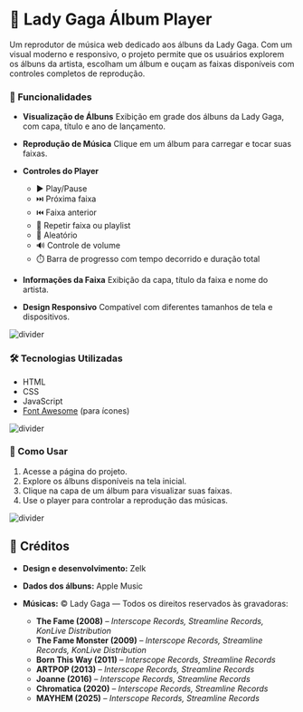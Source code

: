 # 🎵 Lady Gaga Álbum Player

Um reprodutor de música web dedicado aos álbuns da Lady Gaga. Com um visual moderno e responsivo, o projeto permite que os usuários explorem os álbuns da artista, escolham um álbum e ouçam as faixas disponíveis com controles completos de reprodução.

### 🌟 Funcionalidades

* **Visualização de Álbuns**
  Exibição em grade dos álbuns da Lady Gaga, com capa, título e ano de lançamento.

* **Reprodução de Música**
  Clique em um álbum para carregar e tocar suas faixas.

* **Controles do Player**

  * ▶️ Play/Pause
  * ⏭️ Próxima faixa
  * ⏮️ Faixa anterior
  * 🔁 Repetir faixa ou playlist
  * 🔀 Aleatório
  * 🔊 Controle de volume
  * ⏱️ Barra de progresso com tempo decorrido e duração total

* **Informações da Faixa**
  Exibição da capa, título da faixa e nome do artista.

* **Design Responsivo**
  Compatível com diferentes tamanhos de tela e dispositivos.

![divider](https://github.com/user-attachments/assets/bfae75fb-5017-4780-a572-92ec06fbfe8f)

### 🛠️ Tecnologias Utilizadas

* HTML
* CSS
* JavaScript
* [Font Awesome](https://fontawesome.com/) (para ícones)

![divider](https://github.com/user-attachments/assets/bfae75fb-5017-4780-a572-92ec06fbfe8f)

### 🚀 Como Usar

1. Acesse a página do projeto.
2. Explore os álbuns disponíveis na tela inicial.
3. Clique na capa de um álbum para visualizar suas faixas.
4. Use o player para controlar a reprodução das músicas.

![divider](https://github.com/user-attachments/assets/bfae75fb-5017-4780-a572-92ec06fbfe8f)

## 👤 Créditos

* **Design e desenvolvimento:** Zelk
* **Dados dos álbuns:** Apple Music
* **Músicas:** © Lady Gaga — Todos os direitos reservados às gravadoras:

  * **The Fame (2008)** – *Interscope Records, Streamline Records, KonLive Distribution*
  * **The Fame Monster (2009)** – *Interscope Records, Streamline Records, KonLive Distribution*
  * **Born This Way (2011)** – *Interscope Records, Streamline Records*
  * **ARTPOP (2013)** – *Interscope Records, Streamline Records*
  * **Joanne (2016)** – *Interscope Records, Streamline Records*
  * **Chromatica (2020)** – *Interscope Records, Streamline Records*
  * **MAYHEM (2025)** – *Interscope Records, Streamline Records*
